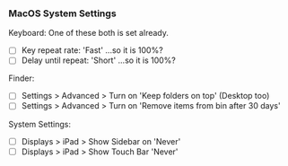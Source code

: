 ### MacOS System Settings
Keyboard:
One of these both is set already.
- [ ] Key repeat rate: 'Fast' ...so it is 100%?
- [ ] Delay until repeat: 'Short' ...so it is 100%?

Finder:
- [ ] Settings > Advanced > Turn on 'Keep folders on top' (Desktop too)
- [ ] Settings > Advanced > Turn on 'Remove items from bin after 30 days'

System Settings:
- [ ] Displays > iPad > Show Sidebar on 'Never'
- [ ] Displays > iPad > Show Touch Bar 'Never'
